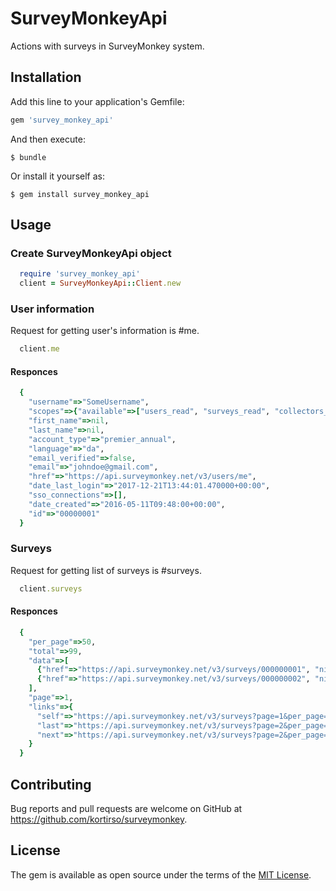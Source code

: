 # SurveyMonkeyApi

Actions with surveys in SurveyMonkey system.

## Installation

Add this line to your application's Gemfile:

```ruby
gem 'survey_monkey_api'
```

And then execute:

    $ bundle

Or install it yourself as:

    $ gem install survey_monkey_api

## Usage

### Create SurveyMonkeyApi object

```ruby
  require 'survey_monkey_api'
  client = SurveyMonkeyApi::Client.new
```

### User information

Request for getting user's information is #me.

```ruby
  client.me
```

#### Responces

```ruby
  {
    "username"=>"SomeUsername",
    "scopes"=>{"available"=>["users_read", "surveys_read", "collectors_read", "collectors_write", "contacts_read", "contacts_write", "surveys_write", "responses_read", "responses_read_detail", "responses_write", "groups_read", "webhooks_read", "webhooks_write", "library_read"], "granted"=>["collectors_read", "contacts_write", "contacts_read", "surveys_write", "surveys_read", "collectors_write", "users_read"]},
    "first_name"=>nil,
    "last_name"=>nil,
    "account_type"=>"premier_annual",
    "language"=>"da",
    "email_verified"=>false,
    "email"=>"johndoe@gmail.com",
    "href"=>"https://api.surveymonkey.net/v3/users/me",
    "date_last_login"=>"2017-12-21T13:44:01.470000+00:00",
    "sso_connections"=>[],
    "date_created"=>"2016-05-11T09:48:00+00:00",
    "id"=>"00000001"
  }
```

### Surveys

Request for getting list of surveys is #surveys.

```ruby
  client.surveys
```

#### Responces

```ruby
  {
    "per_page"=>50,
    "total"=>99,
    "data"=>[
      {"href"=>"https://api.surveymonkey.net/v3/surveys/000000001", "nickname"=>"", "id"=>"000000001", "title"=>"First"},
      {"href"=>"https://api.surveymonkey.net/v3/surveys/000000002", "nickname"=>"", "id"=>"000000002", "title"=>"Second"}
    ],
    "page"=>1,
    "links"=>{
      "self"=>"https://api.surveymonkey.net/v3/surveys?page=1&per_page=50",
      "last"=>"https://api.surveymonkey.net/v3/surveys?page=2&per_page=50",
      "next"=>"https://api.surveymonkey.net/v3/surveys?page=2&per_page=50"
    }
  }
```

## Contributing

Bug reports and pull requests are welcome on GitHub at https://github.com/kortirso/surveymonkey.

## License

The gem is available as open source under the terms of the [MIT License](http://opensource.org/licenses/MIT).
